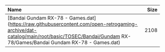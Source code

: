 |Name|Size|
|:---|---:|
|[Bandai Gundam RX-78 - Games.dat](https://raw.githubusercontent.com/open-retrogaming-archive/dat-catalog/main/root/basic/TOSEC/Bandai/Gundam RX-78/Games/Bandai Gundam RX-78 - Games.dat)|2108|
